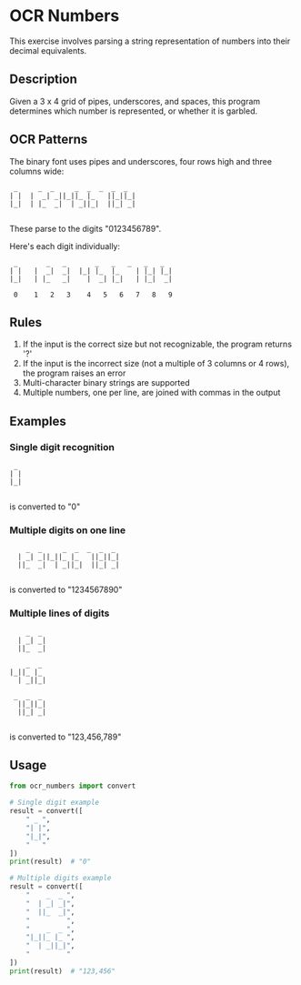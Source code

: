 # OCR Numbers

This exercise involves parsing a string representation of numbers into their decimal equivalents.

## Description

Given a 3 x 4 grid of pipes, underscores, and spaces, this program determines which number is represented, or whether it is garbled.

## OCR Patterns

The binary font uses pipes and underscores, four rows high and three columns wide:

```
 _     _  _     _  _  _  _  _ 
| |  |  _| _||_||_ |_   ||_||_|
|_|  | |_  _|  | _||_|  ||_| _|
                              
```

These parse to the digits "0123456789".

Here's each digit individually:

```
 _       _   _       _   _   _   _   _ 
| |   |  _|  _|  |_| |_  |_    | |_| |_|
|_|   | |_   _|    |  _| |_|   | |_|  _|
                                        
 0    1   2   3    4   5   6   7   8   9
```

## Rules

1. If the input is the correct size but not recognizable, the program returns '?'
2. If the input is the incorrect size (not a multiple of 3 columns or 4 rows), the program raises an error
3. Multi-character binary strings are supported
4. Multiple numbers, one per line, are joined with commas in the output

## Examples

### Single digit recognition

```
 _ 
| |
|_|
   
```

is converted to "0"

### Multiple digits on one line

```
    _  _     _  _  _  _  _ 
  | _| _||_||_ |_   ||_||_|
  ||_  _|  | _||_|  ||_| _|
                           
```

is converted to "1234567890"

### Multiple lines of digits

```
    _  _ 
  | _| _|
  ||_  _|
         
    _  _ 
|_||_ |_ 
  | _||_|
         
 _  _  _ 
  ||_||_|
  ||_| _|
         
```

is converted to "123,456,789"

## Usage

```python
from ocr_numbers import convert

# Single digit example
result = convert([
    " _ ",
    "| |",
    "|_|",
    "   "
])
print(result)  # "0"

# Multiple digits example
result = convert([
    "    _  _ ",
    "  | _| _|",
    "  ||_  _|",
    "         ",
    "    _  _ ",
    "|_||_ |_ ",
    "  | _||_|",
    "         "
])
print(result)  # "123,456"
```